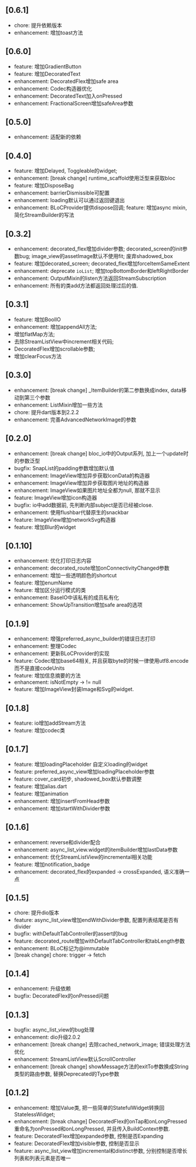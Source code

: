 ## [0.6.1]
- chore: 提升依赖版本
- enhancement: 增加toast方法

## [0.6.0]
- feature: 增加GradientButton
- feature: 增加DecoratedText
- enhancement: DecoratedFlex增加safe area
- enhancement: Codec构造器优化
- enhancement: DecoratedText加入onPressed
- enhancement: FractionalScreen增加safeArea参数

## [0.5.0]
- enhancement: 适配新的依赖

## [0.4.0]
- feature: 增加Delayed, Toggleable的widget; 
- enhancement: [break change] runtime_scaffold使用泛型来获取bloc
- feature: 增加DisposeBag
- enhancement: barrierDismissible可配置
- enhancement: loading默认可以通过返回键退出
- enhancement: BLoCProvider提供dispose回调; feature: 增加async mixin, 简化StreamBuilder的写法

## [0.3.2]
- enhancement: decorated_flex增加divider参数; decorated_screen的init参数bug; image_view的assetImage默认不使用fit; 废弃shadowed_box
- feature: 增加decorated_screen; decorated_flex增加forceItemSameExtent
- enhancement: deprecate `ioList`; 增加topBottomBorder和leftRightBorder
- enhancement: OutputMixin的listen方法返回StreamSubscription
- enhancement: 所有的类add方法都返回处理过后的值.

## [0.3.1]
- feature: 增加BoolIO
- enhancement: 增加appendAll方法;
- 增加flatMap方法; 
- 去除StreamListView中increment相关代码; 
- DecoratedFlex增加scrollable参数; 
- 增加clearFocus方法

## [0.3.0]
- enhancement: [break change] _ItemBuilder的第二参数换成index, data移动到第三个参数
- enhancement: ListMixin增加一些方法
- chore: 提升dart版本到2.2.2
- enhancement: 完善AdvancedNetworkImage的参数

## [0.2.0]
- enhancement: [break change] bloc_io中的Output系列, 加上一个update时的参数泛型
- bugfix: SnapList的padding参数增加默认值
- enhancement: ImageView增加异步获取IconData的构造器
- enhancement: ImageView增加异步获取图片地址的构造器
- enhancement: ImageView如果图片地址全都为null, 那就不显示
- feature: ImageView增加icon构造器
- bugfix: io中add数据前, 先判断内部subject是否已经被close.
- enhancement: 使用flushbar代替原生的snackbar
- feature: ImageView增加networkSvg构造器
- feature: 增加Blur的widget

## [0.1.10]
- enhancement: 优化打印日志内容
- enhancement: decorated_route增加onConnectivityChanged参数
- enhancement: 增加一些透明颜色的shortcut
- feature: 增加enumName
- feature: 增加区分运行模式的类
- enhancement: BaseIO中该私有的成员私有化
- enhancement: ShowUpTransition增加safe area的选项

## [0.1.9]
- enhancement: 增强preferred_async_builder的错误日志打印
- enhancement: 整理Codec
- enhancement: 更新BLoCProvider的实现
- feature: Codec增加base64相关, 并且获取byte的时候一律使用utf8.encode而不是直接codeUnits
- feature: 增加信息摘要的方法
- enhancement: isNotEmpty -> != null
- feature: 增加ImageView封装Image和Svg的widget.

## [0.1.8]
- feature: io增加addStream方法
- feature: 增加codec类

## [0.1.7]
- feature: 增加loadingPlaceholder 自定义loading的widget
- feature: preferred_async_view增加loadingPlaceholder参数
- feature: cover_card初步, shadowed_box默认参数调整
- feature: 增加alias.dart
- feature: 增加animation
- enhancement: 增加insertFromHead参数
- enhancement: 增加startWithDivider参数

## [0.1.6]
- enhancement: reverse和divider配合
- enhancement: async_list_view.widget的itemBuilder增加lastData参数
- enhancement: 优化StreamListView的incremental相关功能
- feature: 增加notification_badge
- enhancement: decorated_flex的expanded -> crossExpanded, 语义准确一点

## [0.1.5]
- chore: 提升dio版本
- feature: async_list_view增加endWithDivider参数, 配置列表结尾是否有divider
- bugfix: withDefaultTabController的assert的bug
- feature: decorated_route增加withDefaultTabController和tabLength参数
- enhancement: BLoC标记为@immutable
- [break change] chore: trigger -> fetch

## [0.1.4]
- enhancement: 升级依赖
- bugfix: DecoratedFlex的onPressed问题

## [0.1.3]
- bugfix: async_list_view的bug处理
- enhancement: dio升级2.0.2
- enhancement: [break change] 去除cached_network_image; 错误处理方法优化
- enhancement: StreamListView默认ScrollController
- enhancement: [break change] showMessage方法的exitTo参数换成String类型的路由参数, 替换Deprecated的Type参数

## [0.1.2]
- enhancement: 增加Value类, 把一些简单的StatefulWidget转换回StatelessWidget;
- enhancement: [break change] DecoratedFlex的onTap和onLongPressed重命名为onPressed和onLongPressed, 并且传入BuildContext参数.
- feature: DecoratedFlex增加expanded参数, 控制是否Expanding
- feature: DecoratedFlex增加visible参数, 控制是否显示
- feature: async_list_view增加incremental和distinct参数, 分别控制是否增长列表和列表元素是否唯一
